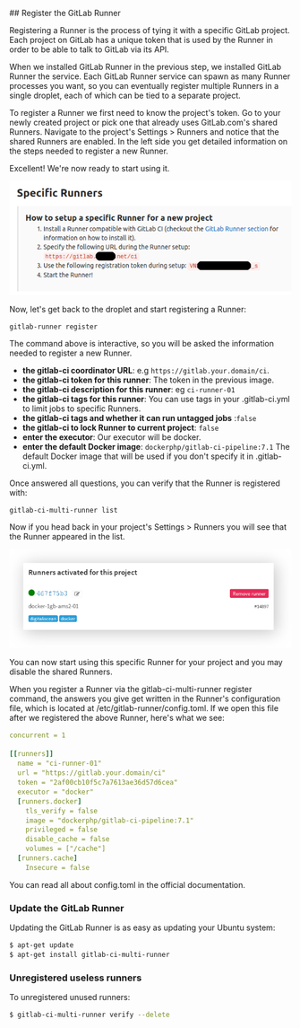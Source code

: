 ## Register the GitLab Runner

Registering a Runner is the process of tying it with a specific GitLab project. Each project on GitLab has a unique token that is used by the Runner in order to be able to talk to GitLab via its API.

When we installed GitLab Runner in the previous step, we installed GitLab Runner the service. Each GitLab Runner service can spawn as many Runner processes you want, so you can eventually register multiple Runners in a single droplet, each of which can be tied to a separate project.

To register a Runner we first need to know the project's token. Go to your newly created project or pick one that already uses GitLab.com's shared Runners. Navigate to the project's Settings > Runners and notice that the shared Runners are enabled. In the left side you get detailed information on the steps needed to register a new Runner.

Excellent! We're now ready to start using it.

![](assets/runners_activated.png)

Now, let's get back to the droplet and start registering a Runner:

```
gitlab-runner register
```

The command above is interactive, so you will be asked the information needed to register a new Runner.

- **the gitlab-ci coordinator URL**: e.g `https://gitlab.your.domain/ci`.
- **the gitlab-ci token for this runner**: The token in the previous image.
- **the gitlab-ci description for this runner**: eg `ci-runner-01`
- **the gitlab-ci tags for this runner**: You can use tags in your .gitlab-ci.yml to limit jobs to specific Runners.
- **the gitlab-ci tags and whether it can run untagged jobs** :`false`
- **the gitlab-ci to lock Runner to current project**: `false`
- **enter the executor**: Our executor will be docker.
- **enter the default Docker image**: `dockerphp/gitlab-ci-pipeline:7.1` The default Docker image that will be used if you don't specify it in .gitlab-ci.yml.

Once answered all questions, you can verify that the Runner is registered with:

```
gitlab-ci-multi-runner list
```

Now if you head back in your project's Settings > Runners you will see that the Runner appeared in the list.

![](assets/runner-shadow.png)

You can now start using this specific Runner for your project and you may disable the shared Runners.

When you register a Runner via the gitlab-ci-multi-runner register command, the answers you give get written in the Runner's configuration file, which is located at /etc/gitlab-runner/config.toml. If we open this file after we registered the above Runner, here's what we see:

```yaml
concurrent = 1

[[runners]]
  name = "ci-runner-01"
  url = "https://gitlab.your.domain/ci"
  token = "2af00cb10f5c7a7613ae36d57d6cea"
  executor = "docker"
  [runners.docker]
    tls_verify = false
    image = "dockerphp/gitlab-ci-pipeline:7.1"
    privileged = false
    disable_cache = false
    volumes = ["/cache"]
  [runners.cache]
    Insecure = false
```

You can read all about config.toml in the official documentation.

### Update the GitLab Runner

Updating the GitLab Runner is as easy as updating your Ubuntu system:

```bash
$ apt-get update
$ apt-get install gitlab-ci-multi-runner
```

### Unregistered useless runners

To unregistered unused runners:

```bash
$ gitlab-ci-multi-runner verify --delete
```

